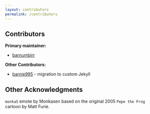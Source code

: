 ```yaml
---
layout: contributors
permalink: /contributors
---
```


## Contributors

**Primary maintainer:**

* [barnumbirr](https://github.com/barnumbirr)

**Other Contributors:**

* [barnie995](https://github.com/barnie995) - migration to custom Jekyll

## Other Acknowledgments

`monkaS` emote by Monkasen based on the original 2005 `Pepe the Frog`
cartoon by Matt Furie.
